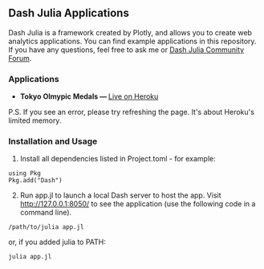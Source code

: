 ## Dash Julia Applications
Dash Julia is a framework created by Plotly, and allows you to create web analytics applications. You can find example applications in this repository. If you have any questions, feel free to ask me or <a href="https://community.plotly.com/c/dash/julia/20">Dash Julia Community Forum</a>.

### Applications
- <b>Tokyo Olmypic Medals — </b><a href="https://dash-tokyo-olympics.herokuapp.com">Live on Heroku</a>

P.S. If you see an error, please try refreshing the page. It's about Heroku's limited memory.

### Installation and Usage
1. Install all dependencies listed in Project.toml - for example:
```
using Pkg
Pkg.add("Dash")
```
2. Run app.jl to launch a local Dash server to host the app. Visit http://127.0.0.1:8050/ to see the application (use the following code in a command line).
```
/path/to/julia app.jl
```
or, if you added julia to PATH:
```
julia app.jl
```
